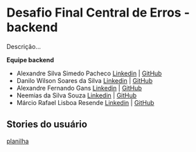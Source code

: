 # Desafio Final Central de Erros - backend

Descrição...

**Equipe backend**
* Alexandre Silva Simedo Pacheco [Linkedin](https://linkedin.com) | [GitHub](https://github.com)
* Danilo Wilson Soares da Silva [Linkedin](https://linkedin.com) | [GitHub](https://github.com)
* Alexandre Fernando Gans [Linkedin](https://www.linkedin.com/in/alexandregans/) | [GitHub](https://github.com/gans)
* Neemias da Silva Souza [Linkedin](https://linkedin.com) | [GitHub](https://github.com)
* Márcio Rafael Lisboa Resende [Linkedin](https://linkedin.com) | [GitHub](https://github.com)


## Stories do usuário
[planilha](https://docs.google.com/spreadsheets/d/1uAfXOJKlHbWOtik5yWVzqu_JeFT1DIN1sJ4ihf19YlM/edit#gid=0)
